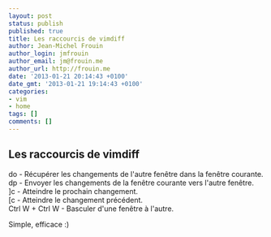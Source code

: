 ```yaml
---
layout: post
status: publish
published: true
title: Les raccourcis de vimdiff
author: Jean-Michel Frouin
author_login: jmfrouin
author_email: jm@frouin.me
author_url: http://frouin.me
date: '2013-01-21 20:14:43 +0100'
date_gmt: '2013-01-21 19:14:43 +0100'
categories:
- vim
- home
tags: []
comments: []
---
```

<p><h2>Les raccourcis de vimdiff</h2>
<!--more-->
<p>do - Récupérer les changements de l'autre fenêtre dans la fenêtre courante.<br />
dp - Envoyer les changements de la fenêtre courante vers l'autre fenêtre.<br />
]c - Atteindre le prochain changement.<br />
[c - Atteindre le changement précédent.<br />
Ctrl W + Ctrl W - Basculer d'une fenêtre à l'autre.</p>
<p>Simple, efficace :)</p>
